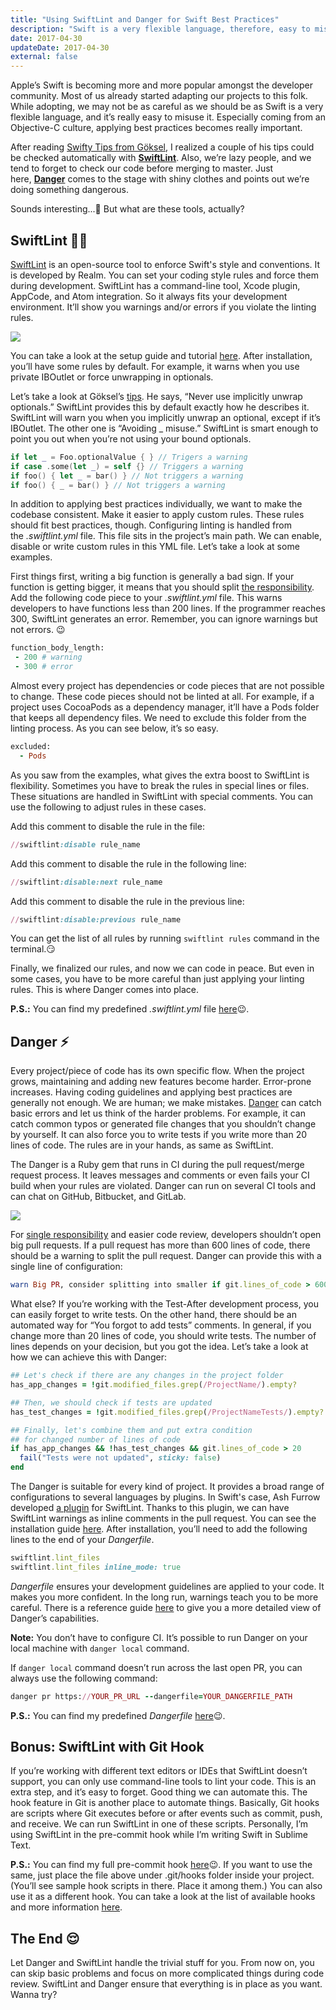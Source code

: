 ```yaml
---
title: "Using SwiftLint and Danger for Swift Best Practices"
description: "Swift is a very flexible language, therefore, easy to misuse. Applying best practices in Swift lint is important."
date: 2017-04-30
updateDate: 2017-04-30
external: false
---
```


Apple’s Swift is becoming more and more popular amongst the developer community. Most of us already started adapting our projects to this folk. While adopting, we may not be as careful as we should be as Swift is a very flexible language, and it’s really easy to misuse it. Especially coming from an Objective-C culture, applying best practices becomes really important.

After reading [Swifty Tips from Göksel](https://medium.com/nsistanbul/swifty-tips-%EF%B8%8F-8564553ba3ec), I realized a couple of his tips could be checked automatically with **[SwiftLint](http://bit.ly/2pszEcm)**. Also, we’re lazy people, and we tend to forget to check our code before merging to master. Just here, **[Danger](http://bit.ly/2pJ2DLY)** comes to the stage with shiny clothes and points out we’re doing something dangerous.

Sounds interesting...🤔 But what are these tools, actually?

## SwiftLint 💪🏽

[SwiftLint](http://bit.ly/2pszEcm) is an open-source tool to enforce Swift's style and conventions. It is developed by Realm. You can set your coding style rules and force them during development. SwiftLint has a command-line tool, Xcode plugin, AppCode, and Atom integration. So it always fits your development environment. It’ll show you warnings and/or errors if you violate the linting rules.

![](/images/content/posts/ns-for-ios-devs/Pasted%20image%2020230722221510.png)

You can take a look at the setup guide and tutorial [here](http://bit.ly/2oJGIUS). After installation, you’ll have some rules by default. For example, it warns when you use private IBOutlet or force unwrapping in optionals.

Let’s take a look at Göksel’s [tips](http://bit.ly/2oTbJkg). He says, “Never use implicitly unwrap optionals.” SwiftLint provides this by default exactly how he describes it. SwiftLint will warn you when you implicitly unwrap an optional, except if it’s IBOutlet. The other one is “Avoiding _ misuse.” SwiftLint is smart enough to point you out when you’re not using your bound optionals.

```swift
if let _ = Foo.optionalValue { } // Trigers a warning
if case .some(let _) = self {} // Triggers a warning
if foo() { let _ = bar() } // Not triggers a warning
if foo() { _ = bar() } // Not triggers a warning
```

In addition to applying best practices individually, we want to make the codebase consistent. Make it easier to apply custom rules. These rules should fit best practices, though. Configuring linting is handled from the _.swiftlint.yml_ file. This file sits in the project’s main path. We can enable, disable or write custom rules in this YML file. Let’s take a look at some examples.

First things first, writing a big function is generally a bad sign. If your function is getting bigger, it means that you should split [the responsibility](http://bit.ly/2qqFzxT). Add the following code piece to your _.swiftlint.yml_ file. This warns developers to have functions less than 200 lines. If the programmer reaches 300, SwiftLint generates an error. Remember, you can ignore warnings but not errors. 😉

```ruby
function_body_length:
 - 200 # warning
 - 300 # error
```

Almost every project has dependencies or code pieces that are not possible to change. These code pieces should not be linted at all. For example, if a project uses CocoaPods as a dependency manager, it’ll have a Pods folder that keeps all dependency files. We need to exclude this folder from the linting process. As you can see below, it’s so easy.

```ruby
excluded:
  - Pods
```

As you saw from the examples, what gives the extra boost to SwiftLint is flexibility. Sometimes you have to break the rules in special lines or files. These situations are handled in SwiftLint with special comments. You can use the following to adjust rules in these cases.

Add this comment to disable the rule in the file:

```ruby
//swiftlint:disable rule_name
```

Add this comment to disable the rule in the following line:

```ruby
//swiftlint:disable:next rule_name
```

Add this comment to disable the rule in the previous line:

```ruby
//swiftlint:disable:previous rule_name
```

You can get the list of all rules by running `swiftlint rules` command in the terminal.😏

Finally, we finalized our rules, and now we can code in peace. But even in some cases, you have to be more careful than just applying your linting rules. This is where Danger comes into place.

**P.S.:** You can find my predefined _.swiftlint.yml_ file [here](http://bit.ly/2pswdlX)😉.

## Danger ⚡️

Every project/piece of code has its own specific flow. When the project grows, maintaining and adding new features become harder. Error-prone increases. Having coding guidelines and applying best practices are generally not enough. We are human; we make mistakes. [Danger](http://bit.ly/2pJ2DLY) can catch basic errors and let us think of the harder problems. For example, it can catch common typos or generated file changes that you shouldn’t change by yourself. It can also force you to write tests if you write more than 20 lines of code. The rules are in your hands, as same as SwiftLint.

The Danger is a Ruby gem that runs in CI during the pull request/merge request process. It leaves messages and comments or even fails your CI build when your rules are violated. Danger can run on several CI tools and can chat on GitHub, Bitbucket, and GitLab.

![](/images/content/posts/ns-for-ios-devs/Pasted%20image%2020230722221526.png)

For [single responsibility](http://bit.ly/2qqFzxT) and easier code review, developers shouldn’t open big pull requests. If a pull request has more than 600 lines of code, there should be a warning to split the pull request. Danger can provide this with a single line of configuration:

```ruby
warn Big PR, consider splitting into smaller if git.lines_of_code > 600
```

What else? If you’re working with the Test-After development process, you can easily forget to write tests. On the other hand, there should be an automated way for “You forgot to add tests” comments. In general, if you change more than 20 lines of code, you should write tests. The number of lines depends on your decision, but you got the idea. Let’s take a look at how we can achieve this with Danger:

```ruby
## Let's check if there are any changes in the project folder
has_app_changes = !git.modified_files.grep(/ProjectName/).empty?

## Then, we should check if tests are updated
has_test_changes = !git.modified_files.grep(/ProjectNameTests/).empty?

## Finally, let's combine them and put extra condition 
## for changed number of lines of code
if has_app_changes && !has_test_changes && git.lines_of_code > 20
  fail("Tests were not updated", sticky: false)
end
```

The Danger is suitable for every kind of project. It provides a broad range of configurations to several languages by plugins. In Swift's case, Ash Furrow developed [a plugin](http://bit.ly/2pvYyd2) for SwiftLint. Thanks to this plugin, we can have SwiftLint warnings as inline comments in the pull request. You can see the installation guide [here](http://bit.ly/2pvYyd2). After installation, you’ll need to add the following lines to the end of your _Dangerfile_.

```ruby
swiftlint.lint_files
swiftlint.lint_files inline_mode: true
```

_Dangerfile_ ensures your development guidelines are applied to your code. It makes you more confident. In the long run, warnings teach you to be more careful. There is a reference guide [here](http://bit.ly/2oCQ9pd) to give you a more detailed view of Danger’s capabilities.

**Note:** You don’t have to configure CI. It’s possible to run Danger on your local machine with `danger local` command.

If `danger local` command doesn’t run across the last open PR, you can always use the following command:

```ruby
danger pr https://YOUR_PR_URL --dangerfile=YOUR_DANGERFILE_PATH
```

**P.S.:** You can find my predefined _Dangerfile_ [here](http://bit.ly/2oT8Z6s)😉.

## Bonus: SwiftLint with Git Hook

If you’re working with different text editors or IDEs that SwiftLint doesn’t support, you can only use command-line tools to lint your code. This is an extra step, and it’s easy to forget. Good thing we can automate this. The hook feature in Git is another place to automate things. Basically, Git hooks are scripts where Git executes before or after events such as commit, push, and receive. We can run SwiftLint in one of these scripts. Personally, I’m using SwiftLint in the pre-commit hook while I’m writing Swift in Sublime Text.

**P.S.:** You can find my full pre-commit hook [here](http://bit.ly/2oWmiE8)😉. If you want to use the same, just place the file above under .git/hooks folder inside your project. (You’ll see sample hook scripts in there. Place it among them.) You can also use it as a different hook. You can take a look at the list of available hooks and more information [here](http://do.co/2qfn4x3).

## The End 😌

Let Danger and SwiftLint handle the trivial stuff for you. From now on, you can skip basic problems and focus on more complicated things during code review. SwiftLint and Danger ensure that everything is in place as you want. Wanna try?